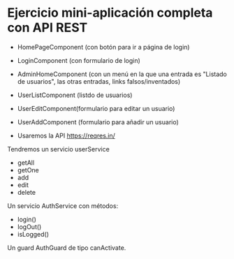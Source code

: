 # Ejercicio mini-aplicación completa con API REST

- HomePageComponent (con botón para ir a página de login)
- LoginComponent (con formulario de login)
- AdminHomeComponent (con un menú en la que una entrada es "Listado de usuarios", las otras entradas, links falsos/inventados)
- UserListComponent (listdo de usuarios)
- UserEditComponent(formulario para editar un usuario)
- UserAddComponent (formulario para añadir un usuario)

- Usaremos la API https://reqres.in/

Tendremos un servicio userService
- getAll
- getOne
- add
- edit
- delete

Un servicio AuthService con métodos:
- login()
- logOut()
- isLogged()

Un guard AuthGuard de tipo canActivate.



